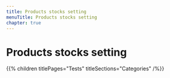 ```yaml
---
title: Products stocks setting
menuTitle: Products stocks setting
chapter: true
---
```


# Products stocks setting

{{% children titlePages="Tests" titleSections="Categories" /%}}